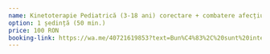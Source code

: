 ```yaml
---
name: Kinetoterapie Pediatrică (3-18 ani) corectare + combatere afecțiuni
option: 1 ședință (50 min.)
price: 100 RON
booking-link: https://wa.me/40721619853?text=Bun%C4%83%2C%20sunt%20interesat%C4%83%20de%20medical%20procedura%20%22Kinetoterapie%20Pediatric%C4%83%20%283-18%20ani%29%20corectare%20%2B%20combatere%20afec%C8%9Biuni%201%20%C8%99edin%C8%9B%C4%83%20%2850%20min.%29%20100%20RON%22
---
```

